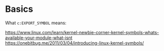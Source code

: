 # Basics

What `c:EXPORT_SYMBOL` means:

https://www.linux.com/learn/kernel-newbie-corner-kernel-symbols-whats-available-your-module-what-isnt
https://onebitbug.me/2011/03/04/introducing-linux-kernel-symbols/